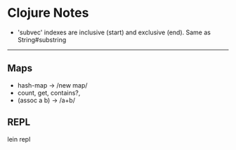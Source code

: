 # Clojure Notes
- 'subvec' indexes are inclusive (start) and exclusive (end).  Same as String#substring

---

Maps
----
- hash-map -> /new map/
- count, get, contains?,
- (assoc a b) -> /a+b/


REPL
----
lein repl
